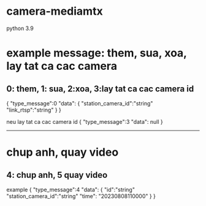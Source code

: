 # camera-mediamtx
python 3.9

# example message: them, sua, xoa, lay tat ca cac camera
## 0: them, 1: sua, 2:xoa, 3:lay tat ca cac camera id

{
    "type_message":0
    "data": {
        "station_camera_id":"string"
        "link_rtsp":"string"
    }
}

neu lay tat ca cac camera id
{
    "type_message":3
    "data": null
}

---------------------------------------

# chup anh, quay video
## 4: chup anh, 5 quay video
example
{
    "type_message":4
    "data": {
        "id":"string"
        "station_camera_id":"string"
        "time": "20230808110000" 
    }
}   